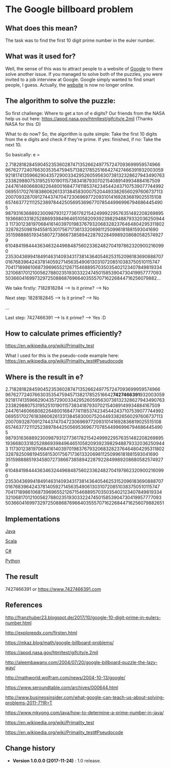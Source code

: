 # The Google billboard problem

## What does this mean?
The task was to find the first 10 digit prime number in the euler number.

## What was it used for?
Well, the sense of this was to attract people to a website of [Google](https://www.7427466391.com) to there solve another issue.
If you managed to solve both of the puzzles, you were invited to a job interview at Google.
Google simply wanted to find smart people, I guess.
Actually, the [website](https://www.7427466391.com) is now no longer online.

## The algorithm to solve the puzzle:
So first challenge: Where to get a ton of e digits? Our friends from the NASA help us out here: https://apod.nasa.gov/htmltest/gifcity/e.2mil (Thanks NASA for this :D)

What to do now? So, the algorithm is quite simple: Take the first 10 digits from the e digits and check if they're prime. If yes: finished, if no: Take the next 10.

So basically: e =

2.718281828459045235360287471352662497757247093699959574966
967627724076630353547594571382178525166427427466391932003059
921817413596629043572900334295260595630738132328627943490763
233829880753195251019011573834187930702154089149934884167509
244761460668082264800168477411853742345442437107539077744992
069551702761838606261331384583000752044933826560297606737113
200709328709127443747047230696977209310141692836819025515108
657463772111252389784425056953696770785449969967946864454905
987931636889230098793127736178215424999229576351482208269895
193668033182528869398496465105820939239829488793320362509443
117301238197068416140397019837679320683282376464804295311802
328782509819455815301756717361332069811250996181881593041690
351598888519345807273866738589422879228499892086805825749279
610484198444363463244968487560233624827041978623209002160990
235304369941849146314093431738143640546253152096183690888707
016768396424378140592714563549061303107208510383750510115747
704171898610687396965521267154688957035035402123407849819334
321068170121005627880235193033224745015853904730419957777093
503660416997329725088687696640355570716226844716256079882...

We take firstly: 	7182818284 --> Is it prime? --> No

Next step: 			1828182845 --> Is it prime? --> No

...

Last step: 			7427466391 --> Is it prime? --> Yes :D

## How to calculate primes efficiently?
https://en.wikipedia.org/wiki/Primality_test

What I used for this is the pseudo-code example here: https://en.wikipedia.org/wiki/Primality_test#Pseudocode


## Where is the result in e?
2.718281828459045235360287471352662497757247093699959574966
96762772407663035354759457138217852516642**7427466391**932003059
921817413596629043572900334295260595630738132328627943490763
233829880753195251019011573834187930702154089149934884167509
244761460668082264800168477411853742345442437107539077744992
069551702761838606261331384583000752044933826560297606737113
200709328709127443747047230696977209310141692836819025515108
657463772111252389784425056953696770785449969967946864454905
987931636889230098793127736178215424999229576351482208269895
193668033182528869398496465105820939239829488793320362509443
117301238197068416140397019837679320683282376464804295311802
328782509819455815301756717361332069811250996181881593041690
351598888519345807273866738589422879228499892086805825749279
610484198444363463244968487560233624827041978623209002160990
235304369941849146314093431738143640546253152096183690888707
016768396424378140592714563549061303107208510383750510115747
704171898610687396965521267154688957035035402123407849819334
321068170121005627880235193033224745015853904730419957777093
503660416997329725088687696640355570716226844716256079882651

## Implementations
[Java](https://github.com/SeppPenner/TenDigitPrimeCalculatorJava)

[Scala](https://github.com/SeppPenner/TenDigitPrimeCalculatorScala)

[C#](https://github.com/SeppPenner/TenDigitPrimeCalculatorCSharp)

[Python](https://github.com/SeppPenner/TenDigitPrimeCalculatorPython)

## The result
7427466391 or https://www.7427466391.com

## References
http://franzhuber23.blogspot.de/2017/10/google-10-digit-prime-in-eulers-number.html

http://explorepdx.com/firsten.html

https://mkaz.blog/math/google-billboard-problems/

https://apod.nasa.gov/htmltest/gifcity/e.2mil

http://aleembawany.com/2004/07/20/google-billboard-puzzle-the-lazy-way/

http://mathworld.wolfram.com/news/2004-10-13/google/

https://www.seroundtable.com/archives/000644.html

http://www.businessinsider.com/what-google-can-teach-us-about-solving-problems-2011-7?IR=T

https://www.mkyong.com/java/how-to-determine-a-prime-number-in-java/

https://en.wikipedia.org/wiki/Primality_test

https://en.wikipedia.org/wiki/Primality_test#Pseudocode

Change history
--------------

* **Version 1.0.0.0 (2017-11-24)** : 1.0 release.
